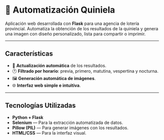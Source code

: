 # 🧾 Automatización Quiniela

Aplicación web desarrollada con **Flask** para una agencia de lotería provincial. Automatiza la obtención de los resultados de la quiniela y genera una imagen con diseño personalizado, lista para compartir o imprimir.

---

##  Características

- 🔄 **Actualización automática** de los resultados.
- 🕐 **Filtrado por horario**: previa, primero, matutina, vespertina y nocturna.
- 🖼️ **Generación automática de imágenes**.
- 🌐 **Interfaz web simple e intuitiva**.

---

##  Tecnologías Utilizadas

- **Python + Flask**
- **Selenium** — Para la extracción automatizada de datos.
- **Pillow (PIL)** — Para generar imágenes con los resultados.
- **HTML/CSS** — Para la interfaz visual.
